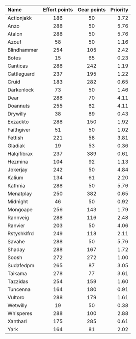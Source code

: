 
| Name | Effort points | Gear points | Priority |
|:-----|:-------------:|:-----------:|---------:|
|Actionjakk|186|50|3.72|
|Anzo|288|50|5.76|
|Atalon|288|50|5.76|
|Azouf|58|50|1.16|
|Blindhammer|254|105|2.42|
|Botes|15|65|0.23|
|Canticas|288|242|1.19|
|Cattleguard|237|195|1.22|
|Cruid|183|282|0.65|
|Darkenlock|73|50|1.46|
|Dear|288|70|4.11|
|Doannuts|255|62|4.11|
|Drywilly|38|89|0.43|
|Exzackto|288|150|1.92|
|Faithgiver|51|50|1.02|
|Fettish|221|58|3.81|
|Gladiak|19|53|0.36|
|Halqifibrax|237|389|0.61|
|Hezmina|104|92|1.13|
|Jokerjay|242|50|4.84|
|Kalium|134|61|2.20|
|Kathnia|288|50|5.76|
|Menatplay|250|382|0.65|
|Midnìght|46|50|0.92|
|Mongoape|256|143|1.79|
|Rannveig|288|116|2.48|
|Ranvier|203|50|4.06|
|Rstyshklfrd|249|118|2.11|
|Savahe|288|50|5.76|
|Shaday|288|167|1.72|
|Soosh|272|272|1.00|
|Sudafedpm|265|87|3.05|
|Taikama|278|77|3.61|
|Tazzidas|254|159|1.60|
|Tuncenna|164|180|0.91|
|Vultoro|288|179|1.61|
|Wetwilly|19|50|0.38|
|Whisperes|288|100|2.88|
|Xantharl|175|285|0.61|
|Yark|164|81|2.02|